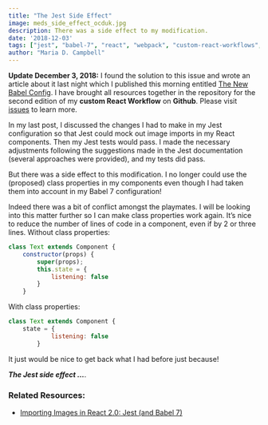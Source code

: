 ```yaml
---
title: "The Jest Side Effect"
image: meds_side_effect_ocduk.jpg
description: There was a side effect to my modification.
date: '2018-12-03'
tags: ["jest", "babel-7", "react", "webpack", "custom-react-workflows", "test-driven-development"]
author: "Maria D. Campbell"
---
```


**Update December 3, 2018:** I found the solution to this issue and wrote an article about it last night which I published this morning entitled [The New Babel Config](https://www.mariadcampbell.com/blog/the-new-babel-7-config/). I have brought all resources together in the repository for the second edition of my **custom React Workflow** on **Github**. Please visit [issues](https://github.com/interglobalmedia/react-workflow-updated-2018/issues/1) to learn more.

In my last post, I discussed the changes I had to make in my Jest configuration so that Jest could mock out image imports in my React components. Then my Jest tests would pass. I made the necessary adjustments following the suggestions made in the Jest documentation (several approaches were provided), and my tests did pass.

But there was a side effect to this modification. I no longer could use the (proposed) class properties in my components even though I had taken them into account in my Babel 7 configuration!

Indeed there was a bit of conflict amongst the playmates. I will be looking into this matter further so I can make class properties work again. It’s nice to reduce the number of lines of code in a component, even if by 2 or three lines. Without class properties:

```js
class Text extends Component {
    constructor(props) {
        super(props);
        this.state = {
            listening: false
        }
    }
```

With class properties:

```js
class Text extends Component {
    state = {
            listening: false
        }
```

It just would be nice to get back what I had before just because!

***The Jest side effect …***.


### Related Resources:

+ [Importing Images in React 2.0: Jest (and Babel 7)](https://www.mariadcampbell.com/blog/importing-images-in-react-2-0-jest-and-babel-7)
